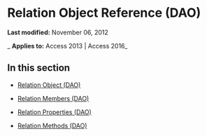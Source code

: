 
# Relation Object Reference (DAO)

 **Last modified:** November 06, 2012

 _ **Applies to:** Access 2013 | Access 2016_

## In this section


- [Relation Object (DAO)](46d6dfaf-a97d-3abd-0b4b-396a41eb3be7.md)
    
- [Relation Members (DAO)](9ee36e7d-3825-1de8-65fb-64bbcada847c.md)
    
- [Relation Properties (DAO)](1dbd0b17-acbb-4de4-97a0-395efc61f31c.md)
    
- [Relation Methods (DAO)](9d0fef8b-3ae4-4b48-8b32-e73630c0a5ef.md)
    
